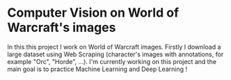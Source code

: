 # Computer Vision on World of Warcraft's images
In this this project I work on World of Warcraft images. 
Firstly I download a large dataset using Web Scraping (character's images with annotations, for example "Orc", "Horde", ...). I'm currently working on this project and the main goal is to practice Machine Learning and Deep Learning !
